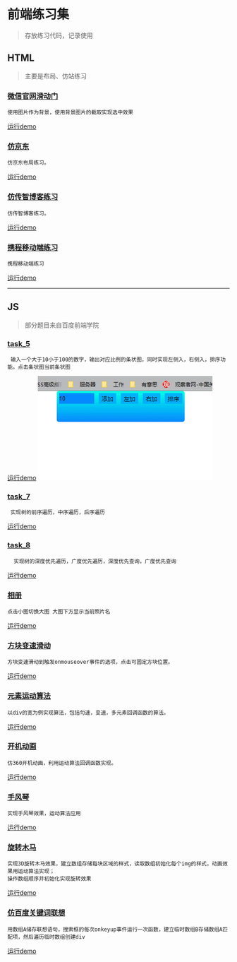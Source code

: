 # 前端练习集

> 存放练习代码，记录使用

## HTML
>主要是布局、仿站练习

 ### [微信官网滑动门](https://github.com/zjy712/test/blob/master/html/滑动门/滑动门.html)
    使用图片作为背景，使用背景图片的截取实现选中效果
[运行demo](https://zjy712.github.io/test/html/滑动门/滑动门.html)

 ### [仿京东](https://github.com/zjy712/test/blob/master/html/JD/JD.html)
    仿京东布局练习。
[运行demo](https://zjy712.github.io/test/html/JD/JD.html)

 ### [仿传智博客练习](https://github.com/zjy712/test/blob/master/html/传智播客/index.html)
    仿传智博客练习。
[运行demo](https://zjy712.github.io/test/html/传智播客/index.html)

 ### [携程移动端练习](https://github.com/zjy712/test/blob/master/html/携程/携程.html)
    携程移动端练习
[运行demo](https://zjy712.github.io/test/html/携程/携程.html)

---
## JS
> 部分题目来自百度前端学院

 ### [task_5](https://github.com/zjy712/test/blob/master/js/js_5/js_5.html)

     输入一个大于10小于100的数字，输出对应比例的条状图，同时实现左侧入，右侧入，排序功能。点击条状图当前条状图
[运行demo](https://zjy712.github.io/test/js/js_5/js_5.html)
![image](https://github.com/zjy712/test/blob/master/js/js_5/js_5.gif) 

 ### [task_7](https://github.com/zjy712/test/blob/master/js/js_7/js_7.html)
     实现树的前序遍历，中序遍历，后序遍历
[运行demo](https://zjy712.github.io/test/js/js_7/js_7.html)
 
 ### [task_8](https://github.com/zjy712/test/blob/master/js/js_8/js_8.html)
      实现树的深度优先遍历，广度优先遍历，深度优先查询，广度优先查询
[运行demo](https://zjy712.github.io/test/js/js_8/js_8.html)

 ### [相册](https://github.com/zjy712/test/blob/master/js/图册/图册.html)
    点击小图切换大图 大图下方显示当前照片名
[运行demo](https://zjy712.github.io/test/js/图册/图册.html)
 
 ### [方块变速滑动](https://github.com/zjy712/test/blob/master/js/变速滑动/变速滑动.html)
    方块变速滑动到触发onmouseover事件的选项，点击可固定方块位置。
[运行demo](https://zjy712.github.io/test/js/变速滑动/变速滑动.html)

 ### [元素运动算法](https://github.com/zjy712/test/blob/master/js/元素运动算法/元素运动算法.html)
    以div的宽为例实现算法，包括匀速，变速，多元素回调函数的算法。
[运行demo](https://zjy712.github.io/test/js/元素运动算法/元素运动算法.html)

 ### [开机动画](https://github.com/zjy712/test/blob/master/js/开机动画/开机动画.html)
    仿360开机动画，利用运动算法回调函数实现。
 [运行demo](https://zjy712.github.io/test/js/开机动画/开机动画.html)

 ### [手风琴](https://github.com/zjy712/test/blob/master/js/手风琴/手风琴.html)
    实现手风琴效果，运动算法应用
 [运行demo](https://zjy712.github.io/test/js/手风琴/手风琴.html)
 
 ### [旋转木马](https://github.com/zjy712/test/blob/master/js/旋转木马/旋转木马.html)
    实现3D旋转木马效果，建立数组存储每块区域的样式，读取数组初始化每个img的样式，动画效果用运动算法实现；
    操作数组顺序并初始化实现旋转效果
[运行demo](https://zjy712.github.io/test/js/旋转木马/旋转木马.html)
 
 ### [仿百度关键词联想](https://github.com/zjy712/test/blob/master/js/Baidu/Baidu.html)
    用数组A储存联想语句，搜索框的每次onkeyup事件运行一次函数，建立临时数组B存储数组A匹配项，然后遍历临时数组创建div
[运行demo](https://zjy712.github.io/test/js/Baidu/Baidu.html)
